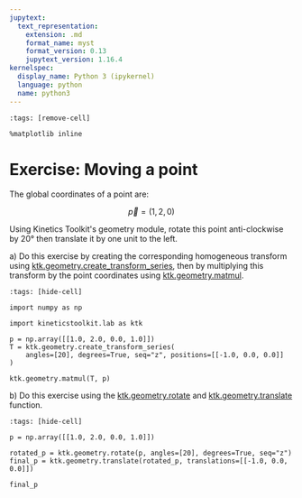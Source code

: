 ```yaml
---
jupytext:
  text_representation:
    extension: .md
    format_name: myst
    format_version: 0.13
    jupytext_version: 1.16.4
kernelspec:
  display_name: Python 3 (ipykernel)
  language: python
  name: python3
---
```


```{code-cell} ipython3
:tags: [remove-cell]

%matplotlib inline
```

# Exercise: Moving a point

The global coordinates of a point are:

$$
\vec{p} = (1, 2, 0)
$$

Using Kinetics Toolkit's geometry module, rotate this point anti-clockwise by 20° then translate it by one unit to the left.

a) Do this exercise by creating the corresponding homogeneous transform using [ktk.geometry.create_transform_series](api/ktk.geometry.create_transform_series.rst), then by multiplying this transform by the point coordinates using [ktk.geometry.matmul](api/ktk.geometry.matmul.rst).

```{code-cell} ipython3
:tags: [hide-cell]

import numpy as np

import kineticstoolkit.lab as ktk

p = np.array([[1.0, 2.0, 0.0, 1.0]])
T = ktk.geometry.create_transform_series(
    angles=[20], degrees=True, seq="z", positions=[[-1.0, 0.0, 0.0]]
)

ktk.geometry.matmul(T, p)
```

b) Do this exercise using the [ktk.geometry.rotate](api/ktk.geometry.rotate.rst) and [ktk.geometry.translate](api/ktk.geometry.translate.rst) function.

```{code-cell} ipython3
:tags: [hide-cell]

p = np.array([[1.0, 2.0, 0.0, 1.0]])

rotated_p = ktk.geometry.rotate(p, angles=[20], degrees=True, seq="z")
final_p = ktk.geometry.translate(rotated_p, translations=[[-1.0, 0.0, 0.0]])

final_p
```
